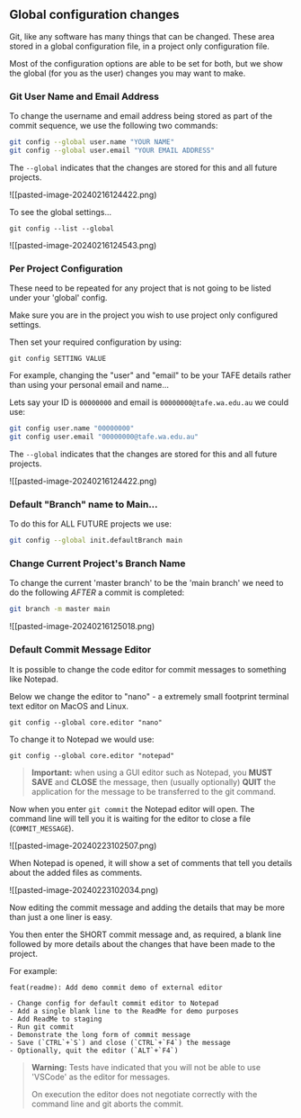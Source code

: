 ## Global configuration changes

Git, like any software has many things that can be changed. These area stored in a global configuration file, in a project only configuration file.

Most of the configuration options are able to be set for both, but we show the global (for you as the user) changes you may want to make.

### Git User Name and Email Address

To change the username and email address being stored as part of the commit sequence, we use the following two commands:

```bash
git config --global user.name "YOUR NAME"
git config --global user.email "YOUR EMAIL ADDRESS"
```

The `--global` indicates that the changes are stored for this and all future projects.

![[pasted-image-20240216124422.png)

To see the global settings...
```shell
git config --list --global
```

![[pasted-image-20240216124543.png)

### Per Project Configuration

These need to be repeated for any project that is not going to be listed under your 'global' config.

Make sure you are in the project you wish to use project only configured settings.

Then set your required configuration by using:

```shell
git config SETTING VALUE
```

For example, changing the "user" and "email" to be your TAFE details rather than using your personal email and name...

Lets say your ID is `00000000` and email is `00000000@tafe.wa.edu.au` we could use:

```bash
git config user.name "00000000"
git config user.email "00000000@tafe.wa.edu.au"
```

The `--global` indicates that the changes are stored for this and all future projects.

![[pasted-image-20240216124422.png)


### Default "Branch" name to Main...

To do this for ALL FUTURE projects we use:

```bash
git config --global init.defaultBranch main
```
### Change Current Project's Branch Name

To change the current 'master branch' to be the 'main branch' we need to do the following *AFTER* a commit is completed:
```bash
git branch -m master main
```

![[pasted-image-20240216125018.png)






### Default Commit Message Editor

It is possible to change the code editor for commit messages to something like Notepad.

Below we change the editor to "nano" - a extremely small footprint terminal text editor on MacOS and Linux.

```shell
git config --global core.editor "nano"
```

To change it to Notepad we would use:

```shell
git config --global core.editor "notepad"
```

> **Important:** when using a GUI editor such as Notepad, you **MUST** **SAVE** and **CLOSE** the message, then (usually optionally) **QUIT** the application for the message to be transferred to the git command.

Now when you enter `git commit` the Notepad editor will open. The command line will tell you it is waiting for the editor to close a file (`COMMIT_MESSAGE`).

![[pasted-image-20240223102507.png)

When Notepad is opened, it will show a set of comments that tell you details about the added files as comments.

![[pasted-image-20240223102034.png)

Now editing the commit message and adding the details that may be more than just a one liner is easy.

You then enter the SHORT commit message and, as required, a blank line followed by more details about the changes that have been made to the project.

For example:

```text
feat(readme): Add demo commit demo of external editor

- Change config for default commit editor to Notepad
- Add a single blank line to the ReadMe for demo purposes
- Add ReadMe to staging
- Run git commit
- Demonstrate the long form of commit message
- Save (`CTRL`+`S`) and close (`CTRL`+`F4`) the message
- Optionally, quit the editor (`ALT`+`F4`)
```



> **Warning:** Tests have indicated that you will not be able to use 'VSCode' as the editor for messages. 
> 
> On execution the editor does not negotiate correctly with the command line and git aborts the commit.

